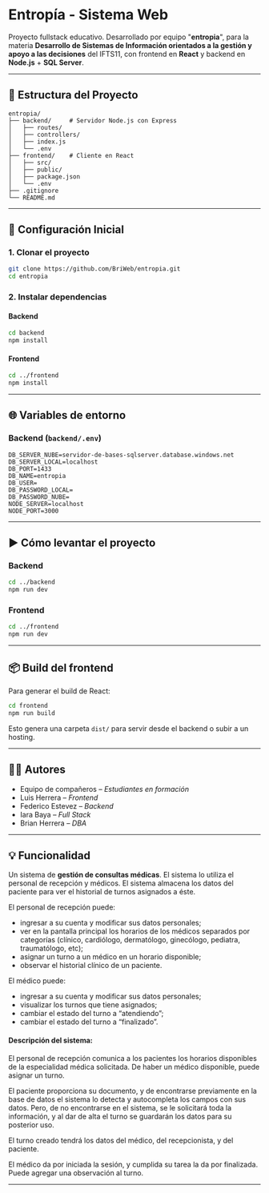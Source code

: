 # Entropía - Sistema Web

Proyecto fullstack educativo.
Desarrollado por equipo "**entropia**", para la materia **Desarrollo de Sistemas de Información orientados a la gestión y apoyo a las decisiones** del IFTS11, con frontend en **React** y backend en **Node.js** + **SQL Server**.

---

## 📁 Estructura del Proyecto

```
entropia/
├── backend/     # Servidor Node.js con Express
│   ├── routes/
│   ├── controllers/
│   ├── index.js
│   └── .env
├── frontend/    # Cliente en React
│   ├── src/
│   ├── public/
│   ├── package.json
│   └── .env
├── .gitignore
└── README.md
```

---

## 🔧 Configuración Inicial

### 1. Clonar el proyecto

```bash
git clone https://github.com/BriWeb/entropia.git
cd entropia
```

### 2. Instalar dependencias

#### Backend

```bash
cd backend
npm install
```

#### Frontend

```bash
cd ../frontend
npm install
```

---

## 🌐 Variables de entorno

### Backend (`backend/.env`)

```env
DB_SERVER_NUBE=servidor-de-bases-sqlserver.database.windows.net
DB_SERVER_LOCAL=localhost
DB_PORT=1433
DB_NAME=entropia
DB_USER=
DB_PASSWORD_LOCAL=
DB_PASSWORD_NUBE=
NODE_SERVER=localhost
NODE_PORT=3000
```

---

## ▶️ Cómo levantar el proyecto

### Backend

```bash
cd ../backend
npm run dev
```

### Frontend

```bash
cd ../frontend
npm run dev
```

---

## 📦 Build del frontend

Para generar el build de React:

```bash
cd frontend
npm run build
```

Esto genera una carpeta `dist/` para servir desde el backend o subir a un hosting.

---

## 👨‍💻 Autores

- Equipo de compañeros – _Estudiantes en formación_
- Luis Herrera – _Frontend_
- Federico Estevez – _Backend_
- Iara Baya – _Full Stack_
- Brian Herrera – _DBA_

---

## 💡 Funcionalidad

Un sistema de **gestión de consultas médicas**.
El sistema lo utiliza el personal de recepción y médicos.
El sistema almacena los datos del paciente para ver el historial de turnos asignados a éste.

El personal de recepción puede:

- ingresar a su cuenta y modificar sus datos personales;
- ver en la pantalla principal los horarios de los médicos separados por categorías (clínico, cardiólogo, dermatólogo, ginecólogo, pediatra, traumatólogo, etc);
- asignar un turno a un médico en un horario disponible;
- observar el historial clínico de un paciente.

El médico puede:

- ingresar a su cuenta y modificar sus datos personales;
- visualizar los turnos que tiene asignados;
- cambiar el estado del turno a “atendiendo”;
- cambiar el estado del turno a “finalizado”.

#### Descripción del sistema:

El personal de recepción comunica a los pacientes los horarios disponibles de la especialidad médica solicitada. De haber un médico disponible, puede asignar un turno.

El paciente proporciona su documento, y de encontrarse previamente en la base de datos el sistema lo detecta y autocompleta los campos con sus datos. Pero, de no encontrarse en el sistema, se le solicitará toda la información, y al dar de alta el turno se guardarán los datos para su posterior uso.

El turno creado tendrá los datos del médico, del recepcionista, y del paciente.

El médico da por iniciada la sesión, y cumplida su tarea la da por finalizada. Puede agregar una observación al turno.

---
